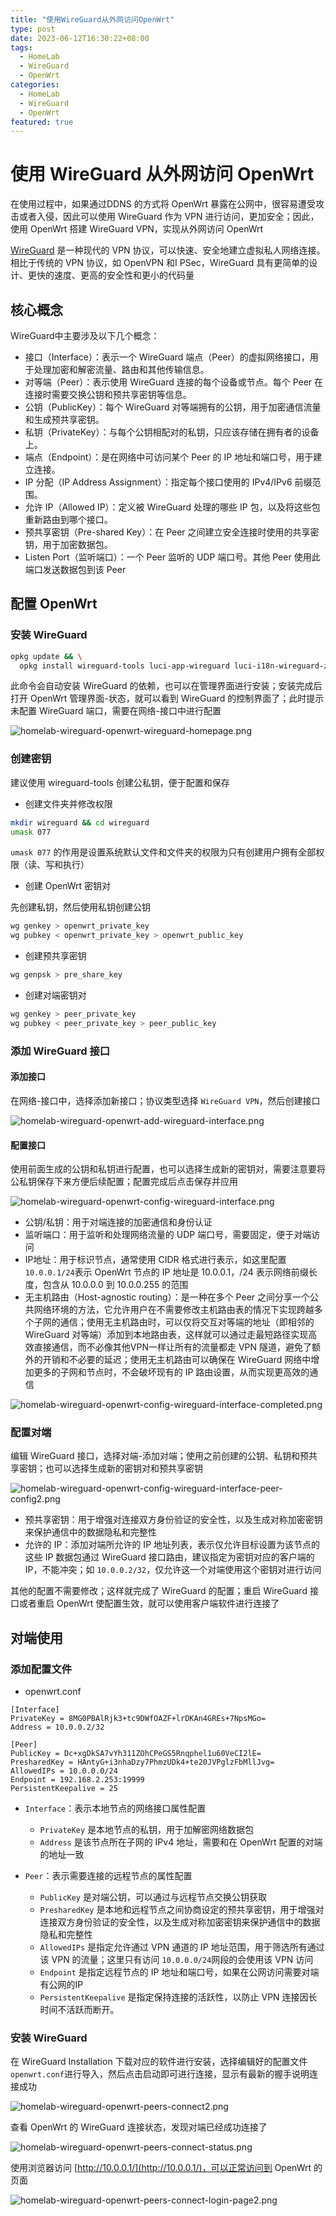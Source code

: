 ```yaml
---
title: "使用WireGuard从外网访问OpenWrt"
type: post
date: 2023-06-12T16:30:22+08:00
tags:
  - HomeLab
  - WireGuard
  - OpenWrt
categories:
  - HomeLab
  - WireGuard
  - OpenWrt
featured: true
---
```


# 使用 WireGuard 从外网访问 OpenWrt

在使用过程中，如果通过DDNS 的方式将 OpenWrt 暴露在公网中，很容易遭受攻击或者入侵，因此可以使用 WireGuard 作为 VPN 进行访问，更加安全；因此，使用 OpenWrt 搭建 WireGuard VPN，实现从外网访问 OpenWrt

[WireGuard](https://www.wireguard.com/) 是一种现代的 VPN 协议，可以快速、安全地建立虚拟私人网络连接。相比于传统的 VPN 协议，如 OpenVPN 和I PSec，WireGuard 具有更简单的设计、更快的速度、更高的安全性和更小的代码量

## 核心概念

WireGuard中主要涉及以下几个概念：

- 接口（Interface）：表示一个 WireGuard 端点（Peer）的虚拟网络接口，用于处理加密和解密流量、路由和其他传输信息。
- 对等端（Peer）：表示使用 WireGuard 连接的每个设备或节点。每个 Peer 在连接时需要交换公钥和预共享密钥等信息。
- 公钥（PublicKey）：每个 WireGuard 对等端拥有的公钥，用于加密通信流量和生成预共享密钥。
- 私钥（PrivateKey）：与每个公钥相配对的私钥，只应该存储在拥有者的设备上。
- 端点（Endpoint）：是在网络中可访问某个 Peer 的 IP 地址和端口号，用于建立连接。
- IP 分配（IP Address Assignment）：指定每个接口使用的 IPv4/IPv6 前缀范围。
- 允许 IP（Allowed IP）：定义被 WireGuard 处理的哪些 IP 包，以及将这些包重新路由到哪个接口。
- 预共享密钥（Pre-shared Key）：在 Peer 之间建立安全连接时使用的共享密钥，用于加密数据包。
- Listen Port（监听端口）：一个 Peer 监听的 UDP 端口号。其他 Peer 使用此端口发送数据包到该 Peer

## 配置 OpenWrt

### 安装 WireGuard

```bash
opkg update && \
  opkg install wireguard-tools luci-app-wireguard luci-i18n-wireguard-zh-cn
```

此命令会自动安装 WireGuard 的依赖，也可以在管理界面进行安装；安装完成后打开 OpenWrt 管理界面-状态，就可以看到 WireGuard 的控制界面了；此时提示未配置 WireGuard 端口，需要在网络-接口中进行配置

![homelab-wireguard-openwrt-wireguard-homepage.png](https://img.hellowood.dev/picture/homelab-wireguard-openwrt-wireguard-homepage.png)

### 创建密钥

建议使用 wireguard-tools 创建公私钥，便于配置和保存

- 创建文件夹并修改权限

```bash
mkdir wireguard && cd wireguard
umask 077
```

`umask 077` 的作用是设置系统默认文件和文件夹的权限为只有创建用户拥有全部权限（读、写和执行）

- 创建 OpenWrt 密钥对

先创建私钥，然后使用私钥创建公钥

```bash
wg genkey > openwrt_private_key
wg pubkey < openwrt_private_key > openwrt_public_key
```

- 创建预共享密钥

```bash
wg genpsk > pre_share_key
```

- 创建对端密钥对

```bash
wg genkey > peer_private_key
wg pubkey < peer_private_key > peer_public_key
```

### 添加 WireGuard 接口

#### 添加接口

在网络-接口中，选择添加新接口；协议类型选择 `WireGuard VPN`，然后创建接口

![homelab-wireguard-openwrt-add-wireguard-interface.png](https://img.hellowood.dev/picture/homelab-wireguard-openwrt-add-wireguard-interface.png)

#### 配置接口

使用前面生成的公钥和私钥进行配置，也可以选择生成新的密钥对，需要注意要将公私钥保存下来方便后续配置；配置完成后点击保存并应用

![homelab-wireguard-openwrt-config-wireguard-interface.png](https://img.hellowood.dev/picture/homelab-wireguard-openwrt-config-wireguard-interface.png)

- 公钥/私钥：用于对端连接的加密通信和身份认证
- 监听端口：用于监听和处理网络流量的 UDP 端口号，需要固定，便于对端访问
- IP地址：用于标识节点，通常使用 CIDR 格式进行表示，如这里配置 `10.0.0.1/24`表示 OpenWrt 节点的 IP 地址是 10.0.0.1，/24 表示网络前缀长度，包含从 10.0.0.0 到 10.0.0.255 的范围
- 无主机路由（Host-agnostic routing）：是一种在多个 Peer 之间分享一个公共网络环境的方法，它允许用户在不需要修改主机路由表的情况下实现跨越多个子网的通信；使用无主机路由时，可以仅将交互对等端的地址（即相邻的 WireGuard 对等端）添加到本地路由表，这样就可以通过走最短路径实现高效直接通信，而不必像其他VPN一样让所有的流量都走 VPN 隧道，避免了额外的开销和不必要的延迟；使用无主机路由可以确保在 WireGuard 网络中增加更多的子网和节点时，不会破坏现有的 IP 路由设置，从而实现更高效的通信

![homelab-wireguard-openwrt-config-wireguard-interface-completed.png](https://img.hellowood.dev/picture/homelab-wireguard-openwrt-config-wireguard-interface-completed.png)

### 配置对端

编辑 WireGuard 接口，选择对端-添加对端；使用之前创建的公钥、私钥和预共享密钥；也可以选择生成新的密钥对和预共享密钥

![homelab-wireguard-openwrt-config-wireguard-interface-peer-config2.png](https://img.hellowood.dev/picture/homelab-wireguard-openwrt-config-wireguard-interface-peer-config2.png)

- 预共享密钥：用于增强对连接双方身份验证的安全性，以及生成对称加密密钥来保护通信中的数据隐私和完整性
- 允许的 IP：添加对端所允许的 IP 地址列表，表示仅允许目标设置为该节点的这些 IP 数据包通过 WireGuard 接口路由，建议指定为密钥对应的客户端的IP，不能冲突；如 `10.0.0.2/32`，仅允许这一个对端使用这个密钥对进行访问

其他的配置不需要修改；这样就完成了 WireGuard 的配置；重启 WireGuard 接口或者重启 OpenWrt 使配置生效，就可以使用客户端软件进行连接了

## 对端使用

### 添加配置文件

- openwrt.conf

```dsconfig
[Interface]
PrivateKey = 8MG0PBAlRjk3+tc9DWfOAZF+lrDKAn4GREs+7NpsMGo=
Address = 10.0.0.2/32

[Peer]
PublicKey = Dc+xgDkSA7vYh311ZOhCPeGS5Rnqphel1u60VeCI2lE=
PresharedKey = HAntyG+i3nhaDzy7PhmzUDk4+te20JVPglzFbMllJvg=
AllowedIPs = 10.0.0.0/24
Endpoint = 192.168.2.253:19999
PersistentKeepalive = 25
```

- `Interface`：表示本地节点的网络接口属性配置

  - `PrivateKey` 是本地节点的私钥，用于加解密网络数据包
  - `Address` 是该节点所在子网的 IPv4 地址，需要和在 OpenWrt 配置的对端的地址一致

- `Peer`：表示需要连接的远程节点的属性配置
  - `PublicKey` 是对端公钥，可以通过与远程节点交换公钥获取
  - `PresharedKey` 是本地和远程节点之间协商设定的预共享密钥，用于增强对连接双方身份验证的安全性，以及生成对称加密密钥来保护通信中的数据隐私和完整性
  - `AllowedIPs` 是指定允许通过 VPN 通道的 IP 地址范围，用于筛选所有通过该 VPN 的流量；这里只有访问 `10.0.0.0/24`网段的会使用该 VPN 访问
  - `Endpoint` 是指定远程节点的 IP 地址和端口号，如果在公网访问需要对端有公网的IP
  - `PersistentKeepalive` 是指定保持连接的活跃性，以防止 VPN 连接因长时间不活跃而断开。

### 安装 WireGuard

在 WireGuard Installation 下载对应的软件进行安装，选择编辑好的配置文件 `openwrt.conf`进行导入，然后点击启动即可进行连接，显示有最新的握手说明连接成功

![homelab-wireguard-openwrt-peers-connect2.png](https://img.hellowood.dev/picture/homelab-wireguard-openwrt-peers-connect2.png)

查看 OpenWrt 的 WireGuard 连接状态，发现对端已经成功连接了

![homelab-wireguard-openwrt-peers-connect-status.png](https://img.hellowood.dev/picture/homelab-wireguard-openwrt-peers-connect-status.png)

使用浏览器访问 [http://10.0.0.1/](http://10.0.0.1/)，可以正常访问到 OpenWrt 的页面

![homelab-wireguard-openwrt-peers-connect-login-page2.png](https://img.hellowood.dev/picture/homelab-wireguard-openwrt-peers-connect-login-page2.png)

